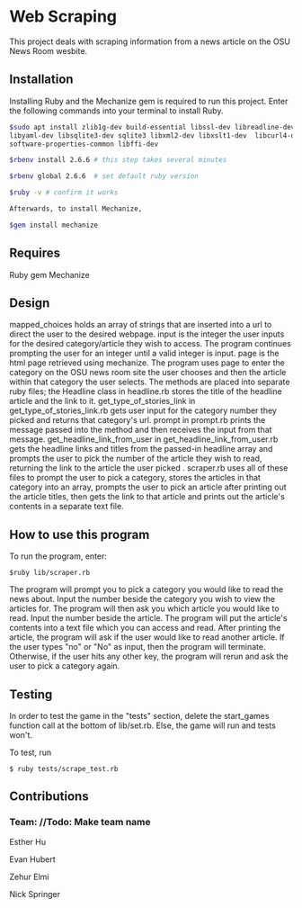 # Web Scraping
This project deals with scraping information from a news article on the OSU News Room wesbite.
## Installation

Installing Ruby and the Mechanize gem is required to run this project. Enter the following commands into your terminal to install Ruby.

```bash
$sudo apt install zlib1g-dev build-essential libssl-dev libreadline-dev
libyaml-dev libsqlite3-dev sqlite3 libxml2-dev libxslt1-dev  libcurl4-openssl-dev
software-properties-common libffi-dev

$rbenv install 2.6.6 # this step takes several minutes

$rbenv global 2.6.6  # set default ruby version

$ruby -v # confirm it works

Afterwards, to install Mechanize,

$gem install mechanize
```
## Requires
Ruby gem Mechanize

## Design
mapped_choices holds an array of strings that are inserted into a url to direct the user to the desired webpage. input is the integer the user inputs for the desired category/article they wish to access. The program continues prompting the user for an integer until a valid integer is input. page is the html page retrieved using mechanize. The program uses page to enter the category on the OSU news room site the user chooses and then the article within that category the user selects. The methods are placed into separate ruby files; the Headline class in headline.rb stores the title of the headline article and the link to it. get_type_of_stories_link in get_type_of_stories_link.rb gets user input for the category number they picked and returns that category's url. prompt in prompt.rb prints the message passed into the method and then receives the input from that message. get_headline_link_from_user in  get_headline_link_from_user.rb gets the headline links and titles from the passed-in headline array and prompts the user to pick the number of the article they wish to read, returning the link to the article the user picked . scraper.rb uses all of these files to prompt the user to pick a category, stores the articles in that category into an array, prompts the user to pick an article after printing out the article titles, then gets the link to that article and prints out the article's contents in a separate text file.
  
## How to use this program

To run the program, enter:

```
$ruby lib/scraper.rb
```

The program will prompt you to pick a category you would like to read the news about. Input the number beside the category you wish to view the articles for.
The program will then ask you which article you would like to read. Input the number beside the article. The program will put the article's contents into a text file which you can access and read. After printing the article, the program will ask if the user would like to read another article. If the user types "no" or "No" as input, then the program will terminate. Otherwise, if the user hits any other key, the program will rerun and ask the user to pick a category again.


## Testing

In order to test the game in the "tests" section, delete the start_games function call at the bottom of lib/set.rb. Else, the game will run and tests won't.

To test, run

```
$ ruby tests/scrape_test.rb
```

## Contributions

### Team: //Todo: Make team name

Esther Hu

Evan Hubert

Zehur Elmi

Nick Springer
